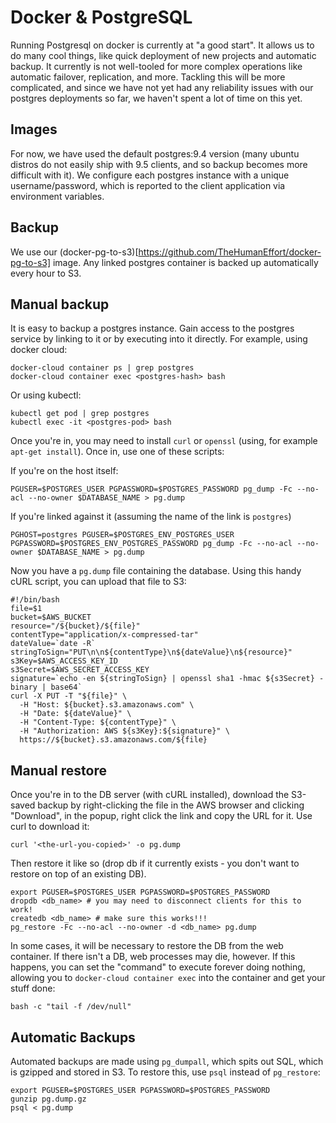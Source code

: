 # Docker & PostgreSQL

Running Postgresql on docker is currently at "a good start".  It allows us to do
many cool things, like quick deployment of new projects and automatic backup. It
currently is not well-tooled for more complex operations like automatic
failover, replication, and more.  Tackling this will be more complicated, and
since we have not yet had any reliability issues with our postgres deployments
so far, we haven't spent a lot of time on this yet.

## Images

For now, we have used the default postgres:9.4 version (many ubuntu distros do
not easily ship with 9.5 clients, and so backup becomes more difficult with it).
We configure each postgres instance with a unique username/password, which is
reported to the client application via environment variables.

## Backup

We use our (docker-pg-to-s3)[https://github.com/TheHumanEffort/docker-pg-to-s3]
image.  Any linked postgres container is backed up automatically every hour to
S3.

## Manual backup

It is easy to backup a postgres instance.  Gain access to the postgres service
by linking to it or by executing into it directly.  For example, using docker
cloud:

```
docker-cloud container ps | grep postgres
docker-cloud container exec <postgres-hash> bash
```

Or using kubectl:
```
kubectl get pod | grep postgres
kubectl exec -it <postgres-pod> bash
```

Once you're in, you may need to install `curl` or `openssl` (using, for example
`apt-get install`).  Once in, use one of these scripts:

If you're on the host itself:
```
PGUSER=$POSTGRES_USER PGPASSWORD=$POSTGRES_PASSWORD pg_dump -Fc --no-acl --no-owner $DATABASE_NAME > pg.dump
```

If you're linked against it (assuming the name of the link is `postgres`)

```
PGHOST=postgres PGUSER=$POSTGRES_ENV_POSTGRES_USER PGPASSWORD=$POSTGRES_ENV_POSTGRES_PASSWORD pg_dump -Fc --no-acl --no-owner $DATABASE_NAME > pg.dump
```

Now you have a `pg.dump` file containing the database.  Using this handy cURL
script, you can upload that file to S3:

```
#!/bin/bash
file=$1
bucket=$AWS_BUCKET
resource="/${bucket}/${file}"
contentType="application/x-compressed-tar"
dateValue=`date -R`
stringToSign="PUT\n\n${contentType}\n${dateValue}\n${resource}"
s3Key=$AWS_ACCESS_KEY_ID
s3Secret=$AWS_SECRET_ACCESS_KEY
signature=`echo -en ${stringToSign} | openssl sha1 -hmac ${s3Secret} -binary | base64`
curl -X PUT -T "${file}" \
  -H "Host: ${bucket}.s3.amazonaws.com" \
  -H "Date: ${dateValue}" \
  -H "Content-Type: ${contentType}" \
  -H "Authorization: AWS ${s3Key}:${signature}" \
  https://${bucket}.s3.amazonaws.com/${file}
```

## Manual restore

Once you're in to the DB server (with cURL installed), download the S3-saved
backup by right-clicking the file in the AWS browser and clicking "Download", in
the popup, right click the link and copy the URL for it.  Use curl to download
it:

```
curl '<the-url-you-copied>' -o pg.dump
```

Then restore it like so (drop db if it currently exists - you don't want to
restore on top of an existing DB).

```
export PGUSER=$POSTGRES_USER PGPASSWORD=$POSTGRES_PASSWORD
dropdb <db_name> # you may need to disconnect clients for this to work!
createdb <db_name> # make sure this works!!!
pg_restore -Fc --no-acl --no-owner -d <db_name> pg.dump
```

In some cases, it will be necessary to restore the DB from the web
container.  If there isn't a DB, web processes may die, however.  If
this happens, you can set the "command" to execute forever doing
nothing, allowing you to `docker-cloud container exec` into the
container and get your stuff done:

```
bash -c "tail -f /dev/null"
```


## Automatic Backups

Automated backups are made using `pg_dumpall`, which spits out SQL, which is
gzipped and stored in S3.  To restore this, use `psql` instead of `pg_restore`:

```
export PGUSER=$POSTGRES_USER PGPASSWORD=$POSTGRES_PASSWORD
gunzip pg.dump.gz
psql < pg.dump
```
